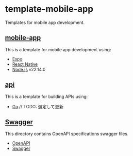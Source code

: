 # template-mobile-app

Templates for mobile app development.

## [mobile-app](./mobile-app)

This is a template for mobile app development using:

- [Expo](https://expo.dev/)
- [React Native](https://reactnative.dev/)
- [Node.js](https://nodejs.org/) v22.14.0

## [api](./api)

This is a template for building APIs using:

- [Go](https://go.dev/) // TODO: 選定して更新

## [Swagger](./swagger)

This directory contains OpenAPI specifications swagger files.

- [OpenAPI](https://www.openapis.org/)
- [Swagger](https://swagger.io/)
